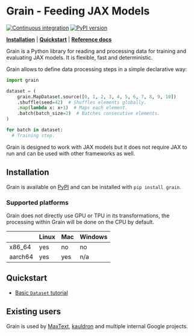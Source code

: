 # Grain - Feeding JAX Models

[![Continuous integration](https://github.com/google/grain/actions/workflows/tests.yml/badge.svg)](https://github.com/google/grain/actions/workflows/tests.yml)
[![PyPI version](https://img.shields.io/pypi/v/grain)](https://pypi.org/project/grain/)


[**Installation**](#installation)
| [**Quickstart**](#quickstart)
| [**Reference docs**](https://google-grain.readthedocs.io/en/latest/)

Grain is a Python library for reading and processing data for training and
evaluating JAX models. It is flexible, fast and deterministic.

Grain allows to define data processing steps in a simple declarative way:

```python
import grain

dataset = (
    grain.MapDataset.source([0, 1, 2, 3, 4, 5, 6, 7, 8, 9, 10])
    .shuffle(seed=42)  # Shuffles elements globally.
    .map(lambda x: x+1)  # Maps each element.
    .batch(batch_size=2)  # Batches consecutive elements.
)

for batch in dataset:
  # Training step.
```

Grain is designed to work with JAX models but it does not require JAX to run
and can be used with other frameworks as well.

## Installation

Grain is available on [PyPI](https://pypi.org/project/grain/) and can be
installed with `pip install grain`.

### Supported platforms

Grain does not directly use GPU or TPU in its transformations, the processing
within Grain will be done on the CPU by default.

|         |  Linux  |   Mac   | Windows |
|---------|---------|---------|---------|
| x86_64  | yes     | no      | no      |
| aarch64 | yes     | yes     | n/a     |

## Quickstart

- [Basic `Dataset` tutorial](https://google-grain.readthedocs.io/en/latest/tutorials/dataset_basic_tutorial.html)

## Existing users

Grain is used by [MaxText](https://github.com/google/maxtext/tree/main),
[kauldron](https://github.com/google-research/kauldron) and multiple internal
Google projects.